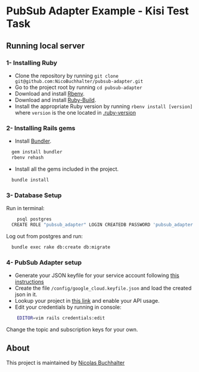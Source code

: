 PubSub Adapter Example - Kisi Test Task
===============

## Running local server

### 1- Installing Ruby

- Clone the repository by running `git clone git@github.com:NicoBuchhalter/pubsub-adapter.git`
- Go to the project root by running `cd pubsub-adapter`
- Download and install [Rbenv](https://github.com/rbenv/rbenv#basic-github-checkout).
- Download and install [Ruby-Build](https://github.com/rbenv/ruby-build#installing-as-an-rbenv-plugin-recommended).
- Install the appropriate Ruby version by running `rbenv install [version]` where `version` is the one located in [.ruby-version](.ruby-version)

### 2- Installing Rails gems

- Install [Bundler](http://bundler.io/).

```bash
  gem install bundler
  rbenv rehash
```

- Install all the gems included in the project.

```bash
  bundle install
```

### 3- Database Setup

Run in terminal:

```bash
	psql postgres
  CREATE ROLE "pubsub_adapter" LOGIN CREATEDB PASSWORD 'pubsub_adapter';
```

Log out from postgres and run:

```bash
  bundle exec rake db:create db:migrate
```


### 4- PubSub Adapter setup

- Generate your JSON keyfile for your service account following [this instructions](https://cloud.google.com/iam/docs/creating-managing-service-account-keys)
- Create the file `/config/google_cloud.keyfile.json` and load the created json in it.
- Lookup your project in [this link](https://console.cloud.google.com/apis/api/pubsub.googleapis.com/) and enable your API usage.
- Edit your credentials by running in console: 

```bash
	EDITOR=vim rails credentials:edit
```

Change the topic and subscription keys for your own.

## About

This project is maintained by [Nicolas Buchhalter](https://github.com/NicoBuchhalter)
